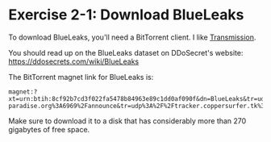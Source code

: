 # Exercise 2-1: Download BlueLeaks

To download BlueLeaks, you'll need a BitTorrent client. I like [Transmission](https://transmissionbt.com).

You should read up on the BlueLeaks dataset on DDoSecret's website: https://ddosecrets.com/wiki/BlueLeaks

The BitTorrent magnet link for BlueLeaks is: 

```
magnet:?xt=urn:btih:8cf92b7cd3f022fa5478b84963e89c1dd0af090f&dn=BlueLeaks&tr=udp%3A%2F%2Ftracker.coppersurfer.tk%3A6969%2Fannounce&tr=udp%3A%2F%2F9.rarbg.to%3A2920%2Fannounce&tr=udp%3A%2F%2Ftracker.opentrackr.org%3A1337&tr=udp%3A%2F%2Ftracker.leechers-paradise.org%3A6969%2Fannounce&tr=udp%3A%2F%2Ftracker.coppersurfer.tk%3A6969%2Fannounce
```

Make sure to download it to a disk that has considerably more than 270 gigabytes of free space.
